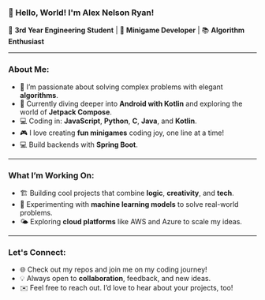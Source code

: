 ### **👋 Hello, World! I'm Alex Nelson Ryan!**

🚀 **3rd Year Engineering Student** | 🎲 **Minigame Developer** | 📚 **Algorithm Enthusiast**

---

### **About Me:**
- 🌟 I’m passionate about solving complex problems with elegant **algorithms**.
- 🧠 Currently diving deeper into **Android with Kotlin** and exploring the world of **Jetpack Compose**.
- 💻 Coding in: **JavaScript**, **Python**, **C**, **Java**, and **Kotlin**.
- 🎮 I love creating **fun minigames** coding joy, one line at a time!
- 💻 Build backends with **Spring Boot**.

---

### **What I’m Working On:**
- 🏗 Building cool projects that combine **logic**, **creativity**, and **tech**.
- 🚀 Experimenting with **machine learning models** to solve real-world problems.
- 🌤 Exploring **cloud platforms** like AWS and Azure to scale my ideas.

---

### **Let's Connect:**
- 🌐 Check out my repos and join me on my coding journey!
- 💡 Always open to **collaboration**, feedback, and new ideas.
- ✉️ Feel free to reach out. I’d love to hear about your projects, too!
